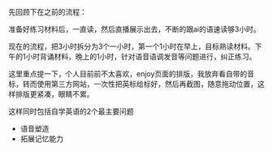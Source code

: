 先回顾下在之前的流程：


准备好练习材料后，一直读，然后直播展示出去，不断的跟ai的语速读够3小时。

现在的流程，把3小时拆分为3个一小时，第一个1小时在早上，目标熟读材料。下午的1小时背诵材料，晚上的1小时，针对语音语调发音等问题进行，纠正练习。

这里重点提一下，个人目前前不太喜欢，enjoy页面的排版，我放弃看自带的音标，转而使用第三方网站，一次性把英标给标好，然后再截图，随意拖动位置，这样排版更紧凑，眼睛不累。

这样同时包括自学英语的2个最主要问题

- 语音塑造
- 拓展记忆能力
